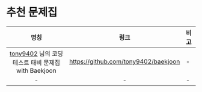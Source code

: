 # 추천 문제집

|명칭|링크|비고|
|:--:|:--:|:--|
|[tony9402](https://github.com/tony9402) 님의 코딩테스트 태비 문제집 with Baekjoon|<https://github.com/tony9402/baekjoon>|-|
|-|-|-|
